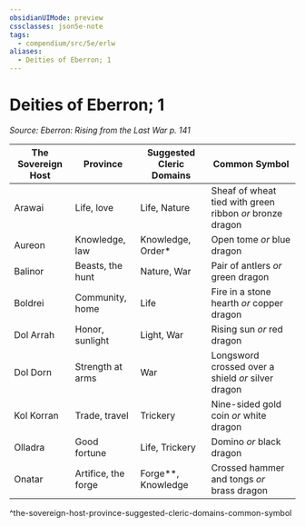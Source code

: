 ```yaml
---
obsidianUIMode: preview
cssclasses: json5e-note
tags:
  - compendium/src/5e/erlw
aliases:
  - Deities of Eberron; 1
---
```

# Deities of Eberron; 1
*Source: Eberron: Rising from the Last War p. 141* 

| The Sovereign Host | Province | Suggested Cleric Domains | Common Symbol |
|--------------------|----------|--------------------------|---------------|
| Arawai | Life, love | Life, Nature | Sheaf of wheat tied with green ribbon *or* bronze dragon |
| Aureon | Knowledge, law | Knowledge, Order* | Open tome *or* blue dragon |
| Balinor | Beasts, the hunt | Nature, War | Pair of antlers *or* green dragon |
| Boldrei | Community, home | Life | Fire in a stone hearth *or* copper dragon |
| Dol Arrah | Honor, sunlight | Light, War | Rising sun *or* red dragon |
| Dol Dorn | Strength at arms | War | Longsword crossed over a shield *or* silver dragon |
| Kol Korran | Trade, travel | Trickery | Nine-sided gold coin *or* white dragon |
| Olladra | Good fortune | Life, Trickery | Domino *or* black dragon |
| Onatar | Artifice, the forge | Forge**, Knowledge | Crossed hammer and tongs *or* brass dragon |
^the-sovereign-host-province-suggested-cleric-domains-common-symbol
